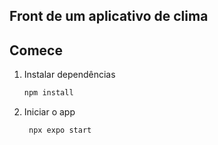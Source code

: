 ## Front de um aplicativo de clima

## Comece

1. Instalar dependências

   ```bash
   npm install
   ```

2. Iniciar o app

   ```bash
    npx expo start
   ```